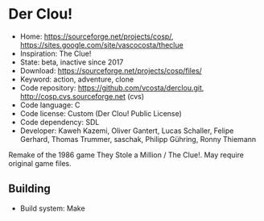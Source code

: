 # Der Clou!

- Home: https://sourceforge.net/projects/cosp/, https://sites.google.com/site/vascocosta/theclue
- Inspiration: The Clue!
- State: beta, inactive since 2017
- Download: https://sourceforge.net/projects/cosp/files/
- Keyword: action, adventure, clone
- Code repository: https://github.com/vcosta/derclou.git, http://cosp.cvs.sourceforge.net (cvs)
- Code language: C
- Code license: Custom (Der Clou! Public License)
- Code dependency: SDL
- Developer: Kaweh Kazemi, Oliver Gantert, Lucas Schaller, Felipe Gerhard, Thomas Trummer, saschak, Philipp Gühring, Ronny Thiemann

Remake of the 1986 game They Stole a Million / The Clue!.
May require original game files.

## Building

- Build system: Make
